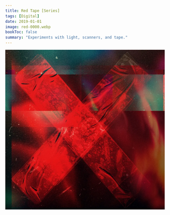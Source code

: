 ```yaml
---
title: Red Tape [Series]
tags: [Digital]
date: 2019-01-01
image: red-0000.webp
bookToc: false
summary: "Experiments with light, scanners, and tape."
---
```


![](red-0001.webp)